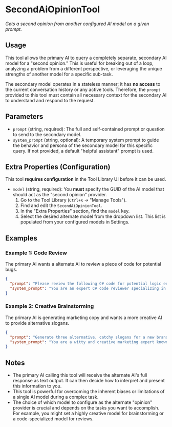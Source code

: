 ﻿# SecondAiOpinionTool

*Gets a second opinion from another configured AI model on a given prompt.*

## Usage

This tool allows the primary AI to query a completely separate, secondary AI model for a "second opinion." This is useful for breaking out of a loop, analyzing a problem from a different perspective, or leveraging the unique strengths of another model for a specific sub-task.

The secondary model operates in a stateless manner; it has **no access** to the current conversation history or any active tools. Therefore, the `prompt` provided to this tool must contain all necessary context for the secondary AI to understand and respond to the request.

## Parameters

-   `prompt` (string, required): The full and self-contained prompt or question to send to the secondary model.
-   `system_prompt` (string, optional): A temporary system prompt to guide the behavior and persona of the secondary model for this specific query. If not provided, a default "helpful assistant" prompt is used.

## Extra Properties (Configuration)

This tool **requires configuration** in the Tool Library UI before it can be used.

-   `model` (string, required): You **must** specify the GUID of the AI model that should act as the "second opinion" provider.
    1.  Go to the Tool Library (`Ctrl+K` -> "Manage Tools").
    2.  Find and edit the `SecondAiOpinionTool`.
    3.  In the "Extra Properties" section, find the `model` key.
    4.  Select the desired alternate model from the dropdown list. This list is populated from your configured models in Settings.

## Examples

### Example 1: Code Review

The primary AI wants a alternate AI to review a piece of code for potential bugs.

```json
{
  "prompt": "Please review the following C# code for potential logic errors or race conditions:\n\n```csharp\npublic class Counter\n{\n    private int count = 0;\n\n    public void Increment()\n    {\n        count++;\n    }\n\n    public int GetCount()\n    {\n        return count;\n    }\n}\n```",
  "system_prompt": "You are an expert C# code reviewer specializing in concurrency issues."
}
```

### Example 2: Creative Brainstorming

The primary AI is generating marketing copy and wants a more creative AI to provide alternative slogans.

```json
{
  "prompt": "Generate three alternative, catchy slogans for a new brand of eco-friendly coffee. The brand's key values are sustainability, fair trade, and high-quality taste.",
  "system_prompt": "You are a witty and creative marketing expert known for crafting memorable slogans."
}
```

## Notes

-   The primary AI calling this tool will receive the alternate AI's full response as text output. It can then decide how to interpret and present this information to you.
-   This tool is powerful for overcoming the inherent biases or limitations of a single AI model during a complex task.
-   The choice of which model to configure as the alternate "opinion" provider is crucial and depends on the tasks you want to accomplish. For example, you might set a highly creative model for brainstorming or a code-specialized model for reviews.